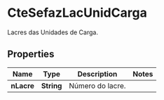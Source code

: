

# CteSefazLacUnidCarga

Lacres das Unidades de Carga.

## Properties

| Name | Type | Description | Notes |
|------------ | ------------- | ------------- | -------------|
|**nLacre** | **String** | Número do lacre. |  |



